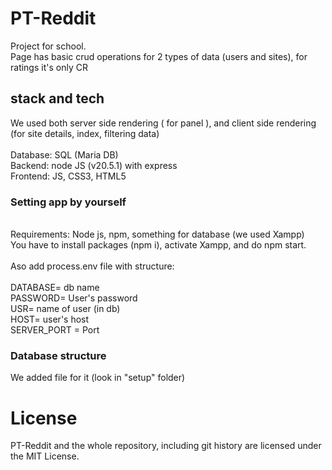 # PT-Reddit

Project for school.<br>
Page has basic crud operations for 2 types of data (users and sites), for ratings it's only CR

## stack and tech

We used both server side rendering ( for panel ), and client side rendering (for site details, index, filtering data)
<br>
<br>Database: SQL (Maria DB)
<br>Backend: node JS (v20.5.1) with express
<br>Frontend: JS, CSS3, HTML5

### Setting app by yourself

<br>
Requirements: Node js, npm, something for database (we used Xampp)<br>
You have to install packages (npm i), activate Xampp, and do npm start.<br><br>
Aso add process.env file with structure: <br><br>
DATABASE= db name <br>
PASSWORD= User's password <br>
USR= name of user (in db) <br>
HOST= user's host <br>
SERVER_PORT = Port <br>

### Database structure

We added file for it (look in "setup" folder)

# License
PT-Reddit and the whole repository, including git history are licensed under the MIT License.